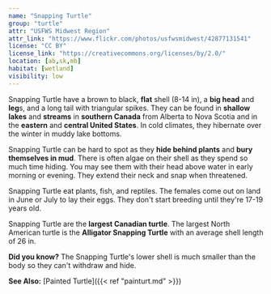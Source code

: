 ```yaml
---
name: "Snapping Turtle"
group: "turtle"
attr: "USFWS Midwest Region"
attr_link: "https://www.flickr.com/photos/usfwsmidwest/42877131541"
license: "CC BY"
license_link: "https://creativecommons.org/licenses/by/2.0/"
location: [ab,sk,mb]
habitat: [wetland]
visibility: low
---
```

Snapping Turtle have a brown to black, **flat** shell (8-14 in), a **big head** and **leg**s, and a long tail with triangular spikes. They can be found in **shallow lakes** and **streams** in **southern Canada** from Alberta to Nova Scotia and in the **eastern** and **central United States**. In cold climates, they hibernate over the winter in muddy lake bottoms.

Snapping Turtle can be hard to spot as they **hide behind plants** and **bury themselves in mud**. There is often algae on their shell as they spend so much time hiding. You may see them with their head above water in early morning or evening. They extend their neck and snap when threatened.

Snapping Turtle eat plants, fish, and reptiles. The females come out on land in June or July to lay their eggs. They don't start breeding until they're 17-19 years old.

Snapping Turtle are the **largest Canadian turtle**. The largest North American turtle is the **Alligator Snapping Turtle** with an average shell length of 26 in.

**Did you know?** The Snapping Turtle's lower shell is much smaller than the body so they can't withdraw and hide.

<!-- generated, do not edit -->
**See Also:**
[Painted Turtle]({{< ref "painturt.md" >}})
